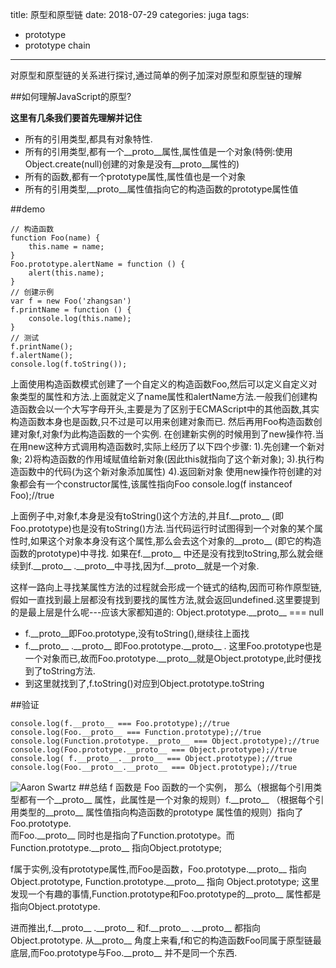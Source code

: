 title: 原型和原型链
date: 2018-07-29
categories: juga
tags:
- prototype
- prototype chain

---
对原型和原型链的关系进行探讨,通过简单的例子加深对原型和原型链的理解



##如何理解JavaScript的原型?

**这里有几条我们要首先理解并记住**

- 所有的引用类型,都具有对象特性.
- 所有的引用类型,都有一个\_\_proto__属性,属性值是一个对象(特例:使用Object.create(null)创建的对象是没有\_\_proto__属性的)
- 所有的函数,都有一个prototype属性,属性值也是一个对象
- 所有的引用类型,\_\_proto__属性值指向它的构造函数的prototype属性值

##demo

```
// 构造函数
function Foo(name) {
    this.name = name;
}
Foo.prototype.alertName = function () {
    alert(this.name);
}
// 创建示例
var f = new Foo('zhangsan')
f.printName = function () {
    console.log(this.name);
}
// 测试
f.printName();
f.alertName();
console.log(f.toString());
```

上面使用构造函数模式创建了一个自定义的构造函数Foo,然后可以定义自定义对象类型的属性和方法.上面就定义了name属性和alertName方法.一般我们创建构造函数会以一个大写字母开头,主要是为了区别于ECMAScript中的其他函数,其实构造函数本身也是函数,只不过是可以用来创建对象而已.
然后再用Foo构造函数创建对象f,对象f为此构造函数的一个实例.
在创建新实例的时候用到了new操作符.当在用new这种方式调用构造函数时,实际上经历了以下四个步骤:
1).先创建一个新对象;
2)将构造函数的作用域赋值给新对象(因此this就指向了这个新对象);
3).执行构造函数中的代码(为这个新对象添加属性)
4).返回新对象
使用new操作符创建的对象都会有一个constructor属性,该属性指向Foo
console.log(f instanceof Foo);//true

上面例子中,对象f,本身是没有toString()这个方法的,并且f.\_\_proto__ (即Foo.prototype)也是没有toString()方法.当代码运行时试图得到一个对象的某个属性时,如果这个对象本身没有这个属性,那么会去这个对象的\_\_proto__ (即它的构造函数的prototype)中寻找.
如果在f.\_\_proto__ 中还是没有找到toString,那么就会继续到f.\_\_proto__ .\_\_proto__中寻找,因为f.\_\_proto__就是一个对象.

这样一路向上寻找某属性方法的过程就会形成一个链式的结构,因而可称作原型链,假如一直找到最上层都没有找到要找的属性方法,就会返回undefined.这里要提到的是最上层是什么呢---应该大家都知道的:
Object.prototype.\_\_proto__ === null

- f.\_\_proto__即Foo.prototype,没有toString(),继续往上面找
- f.\_\_proto__ .\_\_proto__ 即Foo.prototype.\_\_proto__ . 这里Foo.prototype也是一个对象而已,故而Foo.prototype.\_\_proto__就是Object.prototype,此时便找到了toString方法.
- 到这里就找到了,f.toString()对应到Object.prototype.toString



##验证
```
console.log(f.__proto__ === Foo.prototype);//true
console.log(Foo.__proto__ === Function.prototype);//true
console.log(Function.prototype.__proto__ === Object.prototype);//true
console.log(Foo.prototype.__proto__ === Object.prototype);//true
console.log( f.__proto__.__proto__ === Object.prototype);//true
console.log(Foo.__proto__.__proto__ === Object.prototype);//true
```
![Aaron Swartz](https://raw.githubusercontent.com/smshen/MarkdownPhotos/master/Res/test.jpg)
##总结
f 函数是 Foo 函数的一个实例， 那么（根据每个引用类型都有一个\_\_proto__ 属性，此属性是一个对象的规则）f.\_\_proto__ （根据每个引用类型的\_\_proto__ 属性值指向构造函数的prototype 属性值的规则）指向了Foo.prototype.  
而Foo.\_\_proto__ 同时也是指向了Function.prototype。而Function.prototype.\_\_proto__ 指向Object.prototype;

f属于实例,没有prototype属性,而Foo是函数，Foo.prototype.\_\_proto__ 指向Object.prototype, Function.prototype.\_\_proto__ 指向 Object.prototype;
这里发现一个有趣的事情,Function.prototype和Foo.prototype的\_\_proto__ 属性都是指向Object.prototype.

进而推出,f.\_\_proto__ .\_\_proto__ 和f.\_\_proto__ .\_\_proto__ 都指向Object.prototype.
从\_\_proto__ 角度上来看,f和它的构造函数Foo同属于原型链最底层,而Foo.prototype与Foo.\_\_proto__ 并不是同一个东西.